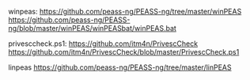 winpeas:
https://github.com/peass-ng/PEASS-ng/tree/master/winPEAS
https://github.com/peass-ng/PEASS-ng/blob/master/winPEAS/winPEASbat/winPEAS.bat

privesccheck.ps1:
https://github.com/itm4n/PrivescCheck
https://github.com/itm4n/PrivescCheck/blob/master/PrivescCheck.ps1

linpeas
https://github.com/peass-ng/PEASS-ng/tree/master/linPEAS
